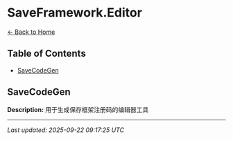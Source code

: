 # SaveFramework.Editor

[← Back to Home](Home.md)

## Table of Contents

- [SaveCodeGen](#savecodegen)

## SaveCodeGen

**Description:** 用于生成保存框架注册码的编辑器工具

---

*Last updated: 2025-09-22 09:17:25 UTC*
